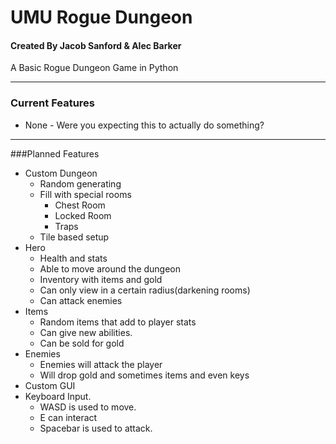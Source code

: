 # UMU Rogue Dungeon
#### Created By Jacob Sanford & Alec Barker
A Basic Rogue Dungeon Game in Python
 

------------


 ### Current Features
 - None - Were you expecting this to actually do something? 
 

------------


 ###Planned Features
 - Custom Dungeon
    - Random generating
    - Fill with special rooms
       - Chest Room
       - Locked Room
       - Traps
    - Tile based setup
 - Hero
    - Health and stats
    - Able to move around the dungeon
    - Inventory with items and gold
    - Can only view in a certain radius(darkening rooms)
    - Can attack enemies
 - Items
    - Random items that add to player stats
    - Can give new abilities.
    - Can be sold for gold
 - Enemies
    - Enemies will attack the player
    - Will drop gold and sometimes items and even keys
  - Custom GUI
  - Keyboard Input.
    - WASD is used to move.
    - E can interact
    - Spacebar is used to attack. 
